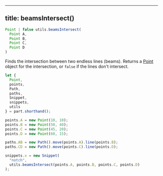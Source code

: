 ***

## title: beamsIntersect()

```js
Point | false utils.beamsIntersect(
  Point A, 
  Point B, 
  Point C, 
  Point D
)
```

Finds the intersection between two endless lines (beams). Returns a [Point](#point) object
for the intersection, or `false` if the lines don't intersect.

<Example part="utils_beamsintersect" caption="A Utils.beamIntersect() example" />

```js
let {
  Point,
  points,
  Path,
  paths,
  Snippet,
  snippets,
  utils
} = part.shorthand();

points.A = new Point(10, 10);
points.B = new Point(50, 40);
points.C = new Point(45, 20);
points.D = new Point(60, 15);

paths.AB = new Path().move(points.A).line(points.B);
paths.CD = new Path().move(points.C).line(points.D);

snippets.x = new Snippet(
  "notch",
  utils.beamsIntersect(points.A, points.B, points.C, points.D)
);
```

